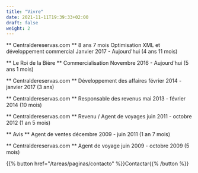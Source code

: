 ```yaml
---
title: "Vivre"
date: 2021-11-11T19:39:33+02:00
draft: false
weight: 2
---
```

** Centraldereservas.com **
8 ans 7 mois
Optimisation XML et développement commercial
Janvier 2017 - Aujourd'hui (4 ans 11 mois)

** Le Roi de la Bière **
Commercialisation
Novembre 2016 - Aujourd'hui (5 ans 1 mois)

** Centraldereservas.com **
Développement des affaires
février 2014 - janvier 2017 (3 ans)

** Centraldereservas.com **
Responsable des revenus
mai 2013 - février 2014 (10 mois)

** Centraldereservas.com **
Revenu / Agent de voyages
juin 2011 - octobre 2012 (1 an 5 mois)

** Avis **
Agent de ventes
décembre 2009 - juin 2011 (1 an 7 mois)

** Centraldereservas.com **
Agent de voyage
juin 2009 - octobre 2009 (5 mois)


{{% button href="/tareas/paginas/contacto" %}}Contactar{{% /button %}}